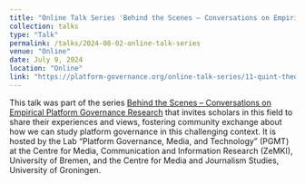 ```yaml
---
title: "Online Talk Series 'Behind the Scenes – Conversations on Empirical Platform Governance Research'"
collection: talks
type: "Talk"
permalink: /talks/2024-08-02-online-talk-series
venue: "Online"
date: July 9, 2024
location: "Online"
link: "https://platform-governance.org/online-talk-series/11-quint-theocharis-does-the-community-understand-the-community-guidelines/"
---
```



This talk was part of the series [Behind the Scenes – Conversations on Empirical Platform Governance Research]((https://platform-governance.org/online-talk-series/)) that invites scholars in this field to share their experiences and views, fostering  community exchange about how we can study platform governance in this challenging context. It is hosted by the Lab “Platform Governance, Media, and Technology” (PGMT) at the Centre for Media, Communication and Information Research (ZeMKI), University of Bremen, and the Centre for Media and Journalism Studies, University of Groningen.
